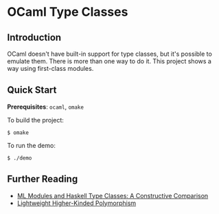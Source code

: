 # OCaml Type Classes

## Introduction
OCaml doesn't have built-in support for type classes, but it's possible
to emulate them. There is more than one way to do it. This project
shows a way using first-class modules.

## Quick Start
**Prerequisites**: `ocaml`, `omake`

To build the project:
```
$ omake
```
To run the demo:
```
$ ./demo
```

## Further Reading
- [ML Modules and Haskell Type Classes: A Constructive Comparison](http://www.cse.unsw.edu.au/~chak/papers/modules-classes.pdf)
- [Lightweight Higher-Kinded Polymorphism](https://ocamllabs.github.io/higher/lightweight-higher-kinded-polymorphism.pdf)

